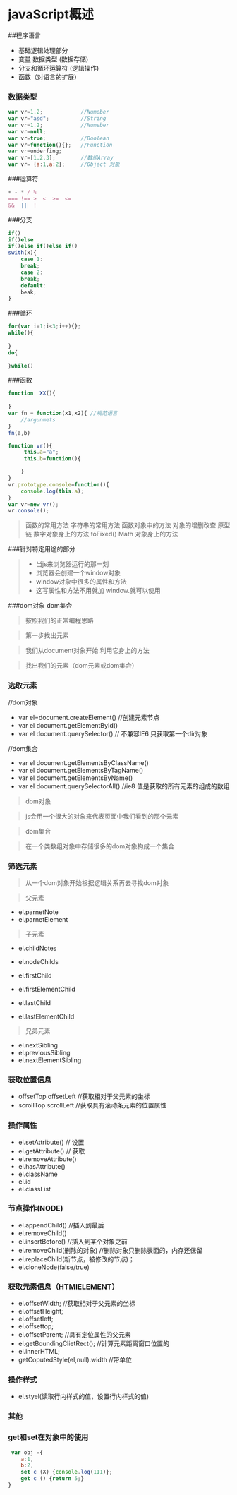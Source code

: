 # javaScript概述

##程序语言

  * 基础逻辑处理部分
  * 变量 数据类型 (数据存储)
  * 分支和循环运算符    (逻辑操作)
  * 函数（对语言的扩展）
 ### 数据类型
```javascript
var vr=1.2;            //Numeber
var vr="asd";          //String
var vr=1.2;            //Numeber
var vr=null; 
var vr=true;           //Boolean
var vr=function(){};   //Function
var vr=underfing;
var vr=[1.2.3];        //数组Array
var vr= {a:1,a:2};     //Object 对象
```
###运算符
```javascript
+ - * / %
=== !== >  <  >=  <=
&&  ||  !
```
###分支
```javascript
if()
if()else
if()else if()else if()
swith(x){
	case 1:
	break;
	case 2:
	break;
	default:
	beak;
}
```
###循环
```javascript
for(var i=1;i<3;i++){};
while(){
	
}
do{
	
}while()
```
###函数
```javascript
function  XX(){
	
}
var fn = function(x1,x2){ //规范语言
	//argunmets
}
fn(a,b)

function vr(){
	 this.a="a";
	 this.b=function(){

	}
}
vr.prototype.console=function(){
	console.log(this.a);
}
var vr=new vr();
vr.console();
```
> 函数的常用方法
> 字符串的常用方法
> 函数对象中的方法
> 对象的增删改查 原型链
> 数字对象身上的方法 toFixed()
> Math 对象身上的方法



###针对特定用途的部分

> * 当js来浏览器运行的那一刻
> * 浏览器会创建一个window对象
> * window对象中很多的属性和方法
> * 这写属性和方法不用就加 window.就可以使用
 
###dom对象  dom集合

> 按照我们的正常编程思路

> 第一步找出元素

> 我们从document对象开始 利用它身上的方法

> 找出我们的元素（dom元素或dom集合）

### 选取元素
//dom对象
* var el=document.createElement()  //创建元素节点
* var el document.getElementById()
* var el document.querySelector()       // 不兼容IE6    只获取第一个dir对象

//dom集合
* var el document.getElementsByClassName()
* var el document.getElementsByTagName()
* var el document.getElementsByName()
* var el document.querySelectorAll()   //ie8     值是获取的所有元素的组成的数组

>dom对象

>js会用一个很大的对象来代表页面中我们看到的那个元素


>dom集合

>在一个类数组对象中存储很多的dom对象构成一个集合


### 筛选元素

> 从一个dom对象开始根据逻辑关系再去寻找dom对象

> 父元素

* el.parnetNote
* el.parnetElement


> 子元素

* el.childNotes
* el.nodeChilds

* el.firstChild
* el.firstElementChild


* el.lastChild
* el.lastElementChild

> 兄弟元素

* el.nextSibling
* el.previousSibling
* el.nextElementSibling

### 获取位置信息
* offsetTop   offsetLeft  //获取相对于父元素的坐标
* scrollTop   scrollLeft  //获取具有滚动条元素的位置属性

### 操作属性

* el.setAttribute()    //  设置
* el.getAttribute()    // 获取
* el.removeAttribute()
* el.hasAttribute()
* el.className
* el.id
* el.classList

### 节点操作(NODE)

* el.appendChild()     //插入到最后
* el.removeChild()       
* el.insertBefore()  //插入到某个对象之前
* el.removeChild(删除的对象)     //删除对象只删除表面的，内存还保留
* el.replaceChild(新节点，被修改的节点)；
* el.cloneNode(false/true)


### 获取元素信息（HTMlELEMENT）

* el.offsetWidth;           //获取相对于父元素的坐标
* el.offsetHeight;       
* el.offsetleft;                 
* el.offsettop;
* el.offsetParent;  //具有定位属性的父元素
* el.getBoundingClietRect();  //计算元素距离窗口位置的
* el.innerHTML;
* getCoputedStyle(el,null).width //带单位

### 操作样式

* el.styel(读取行内样式的值，设置行内样式的值)



### 其他

### get和set在对象中的使用
```javascript
 var obj ={
	a:1,
	b:2,
	set c (X) {console.log(111)};
	get c () {return 5;}
}
```